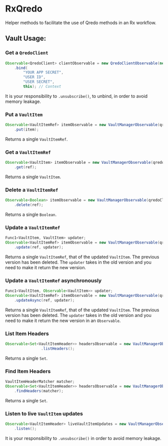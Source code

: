 # RxQredo

Helper methods to facilitate the use of Qredo methods in an Rx workflow.

## Vault Usage:
### Get a `QredoClient`
```Java
Observable<QredoClient> clientObservable = new QredoClientObservable(new QredoClientAdapter())
    .bind(
        "YOUR APP SECRET",
        "USER ID",
        "USER SECRET",
        this); // Context
```
It is your responsibility to `.unsubscribe()`, to unbind, in order to avoid memory leakage.

### Put a `VaultItem`
```Java
Observable<VaultItemRef> itemObservable = new VaultManagerObservable(qredoClient.getVaultManager())
    .put(item);
```
Returns a single `VaultItemRef`.

### Get a `VaultItemRef`
```Java
Observable<VaultItem> itemObservable = new VaultManagerObservable(qredoClient.getVaultManager())
    .get(ref);
```
Returns a single `VaultItem`.

### Delete a `VaultItemRef`
```Java
Observable<Boolean> itemObservable = new VaultManagerObservable(qredoClient.getVaultManager())
    .delete(ref);
```
Returns a single `Boolean`.

### Update a `VaultItemRef`
```Java
Func1<VaultItem, VaultItem> updater;
Observable<VaultItemRef> itemObservable = new VaultManagerObservable(qredoClient.getVaultManager())
    .update(ref, updater);
```
Returns a single `VaultItemRef`, that of the updated `VaultItem`. The previous version has been deleted.
The `updater` takes in the old version and you need to make it return the new version.

### Update a `VaultItemRef` asynchronously
```Java
Func1<VaultItem, Observable<VaultItem>> updater;
Observable<VaultItemRef> itemObservable = new VaultManagerObservable(qredoClient.getVaultManager())
    .updateAsync(ref, updater);
```
Returns a single `VaultItemRef`, that of the updated `VaultItem`. The previous version has been deleted.
The `updater` takes in the old version and you need to make it return the new version in an `Observable`.

### List Item Headers
```Java
Observable<Set<VaultItemHeader>> headersObservable = new VaultManagerObservable(qredoClient.getVaultManager())
                .listHeaders();
```
Returns a single `Set`.

### Find Item Headers
```Java
VaultItemHeaderMatcher matcher;
Observable<Set<VaultItemHeader>> headersObservable = new VaultManagerObservable(qredoClient.getVaultManager())
    .findHeaders(matcher);
```
Returns a single `Set`.

### Listen to live `VaultItem` updates
```Java
Observable<VaultItemHeader> liveVaultItemUpdates = new VaultManagerObservable(qredoClient.getVaultManager())
    .listen();
```
It is your responsibility to `.unsubscribe()` in order to avoid memory leakage.
